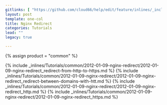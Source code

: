 ```yaml
---
gitlinks: [ "https://github.com/cloud66/help/edit/feature/inlines/_includes/_inlines/Tutorials/common/2012-01-09-nginx-redirect/2012-01-09-nginx-redirect_redirect-from-http-to-https.html", "https://github.com/cloud66/help/edit/feature/inlines/_includes/_inlines/Tutorials/common/2012-01-09-nginx-redirect/2012-01-09-nginx-redirect_redirect-between-domains-with-htt.html", "https://github.com/cloud66/help/edit/feature/inlines/_includes/_inlines/Tutorials/common/2012-01-09-nginx-redirect/2012-01-09-nginx-redirect_http.html", "https://github.com/cloud66/help/edit/feature/inlines/_includes/_inlines/Tutorials/common/2012-01-09-nginx-redirect/2012-01-09-nginx-redirect_https.html" ]
layout: post
template: one-col
title: Nginx Redirect
categories: Tutorials
lead: ""
legacy: true

---
```

{% assign product = "common" %}

{% include _inlines/Tutorials/common/2012-01-09-nginx-redirect/2012-01-09-nginx-redirect_redirect-from-http-to-https.md %}
{% include _inlines/Tutorials/common/2012-01-09-nginx-redirect/2012-01-09-nginx-redirect_redirect-between-domains-with-htt.md %}
{% include _inlines/Tutorials/common/2012-01-09-nginx-redirect/2012-01-09-nginx-redirect_http.md %}
{% include _inlines/Tutorials/common/2012-01-09-nginx-redirect/2012-01-09-nginx-redirect_https.md %}
